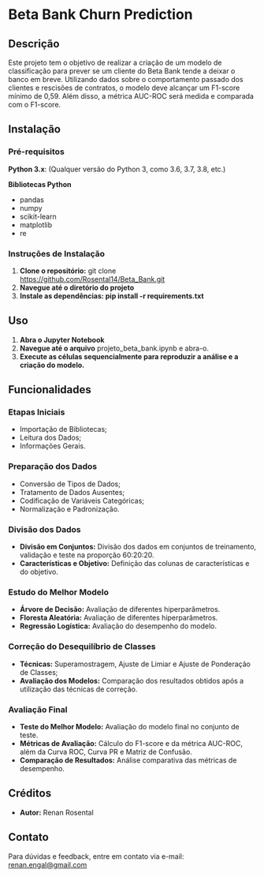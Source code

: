 # Beta Bank Churn Prediction  

## Descrição  

Este projeto tem o objetivo de realizar a criação de um modelo de classificação para prever se um cliente do Beta Bank tende a deixar o banco em breve. Utilizando dados sobre o comportamento passado dos clientes e rescisões de contratos, o modelo deve alcançar um F1-score mínimo de 0,59. Além disso, a métrica AUC-ROC será medida e comparada com o F1-score.  

## Instalação  

### Pré-requisitos
**Python 3.x**: (Qualquer versão do Python 3, como 3.6, 3.7, 3.8, etc.)  

**Bibliotecas Python** 
* pandas
* numpy
* scikit-learn
* matplotlib
* re  

### Instruções de Instalação
1.	**Clone o repositório:** git clone https://github.com/Rosental14/Beta_Bank.git
2.	**Navegue até o diretório do projeto**
3.	**Instale as dependências: pip install -r requirements.txt**

## Uso
1. **Abra o Jupyter Notebook**
2. **Navegue até o arquivo** projeto_beta_bank.ipynb e abra-o.
3. **Execute as células sequencialmente para reproduzir a análise e a criação do modelo.**  

## Funcionalidades  

### Etapas Iniciais
* Importação de Bibliotecas;  
* Leitura dos Dados;   
* Informações Gerais.   

### Preparação dos Dados
* Conversão de Tipos de Dados;  
* Tratamento de Dados Ausentes;  
* Codificação de Variáveis Categóricas;  
* Normalização e Padronização.  
 
### Divisão dos Dados
* **Divisão em Conjuntos:** Divisão dos dados em conjuntos de treinamento, validação e teste na proporção 60:20:20.
* **Características e Objetivo:** Definição das colunas de características e do objetivo.  

### Estudo do Melhor Modelo  

* **Árvore de Decisão:** Avaliação de diferentes hiperparâmetros.
* **Floresta Aleatória:** Avaliação de diferentes hiperparâmetros.
* **Regressão Logística:** Avaliação do desempenho do modelo.  

### Correção do Desequilíbrio de Classes
* **Técnicas:** Superamostragem, Ajuste de Limiar e Ajuste de Ponderação de Classes;
* **Avaliação dos Modelos:** Comparação dos resultados obtidos após a utilização das técnicas de correção.  

### Avaliação Final
* **Teste do Melhor Modelo:** Avaliação do modelo final no conjunto de teste.
* **Métricas de Avaliação:** Cálculo do F1-score e da métrica AUC-ROC, além da Curva ROC, Curva PR e Matriz de Confusão.
* **Comparação de Resultados:** Análise comparativa das métricas de desempenho.

## Créditos
* **Autor:** Renan Rosental  

## Contato
Para dúvidas e feedback, entre em contato via e-mail: renan.engal@gmail.com
